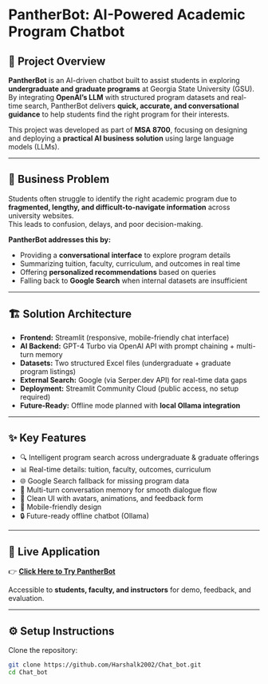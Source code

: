 # PantherBot: AI-Powered Academic Program Chatbot

## 📌 Project Overview
**PantherBot** is an AI-driven chatbot built to assist students in exploring **undergraduate and graduate programs** at Georgia State University (GSU).  
By integrating **OpenAI’s LLM** with structured program datasets and real-time search, PantherBot delivers **quick, accurate, and conversational guidance** to help students find the right program for their interests.  

This project was developed as part of **MSA 8700**, focusing on designing and deploying a **practical AI business solution** using large language models (LLMs).

---

## 🎯 Business Problem
Students often struggle to identify the right academic program due to **fragmented, lengthy, and difficult-to-navigate information** across university websites.  
This leads to confusion, delays, and poor decision-making.  

**PantherBot addresses this by:**  
- Providing a **conversational interface** to explore program details  
- Summarizing tuition, faculty, curriculum, and outcomes in real time  
- Offering **personalized recommendations** based on queries  
- Falling back to **Google Search** when internal datasets are insufficient  

---

## 🏗️ Solution Architecture
- **Frontend:** Streamlit (responsive, mobile-friendly chat interface)  
- **AI Backend:** GPT-4 Turbo via OpenAI API with prompt chaining + multi-turn memory  
- **Datasets:** Two structured Excel files (undergraduate + graduate program listings)  
- **External Search:** Google (via Serper.dev API) for real-time data gaps  
- **Deployment:** Streamlit Community Cloud (public access, no setup required)  
- **Future-Ready:** Offline mode planned with **local Ollama integration**  

---

## ✨ Key Features
- 🔍 Intelligent program search across undergraduate & graduate offerings  
- 📊 Real-time details: tuition, faculty, outcomes, curriculum  
- 🌐 Google Search fallback for missing program data  
- 💬 Multi-turn conversation memory for smooth dialogue flow  
- 🎨 Clean UI with avatars, animations, and feedback form  
- 📱 Mobile-friendly design  
- 🔒 Future-ready offline chatbot (Ollama)  

---

## 🚀 Live Application
👉 [**Click Here to Try PantherBot**](#)  

Accessible to **students, faculty, and instructors** for demo, feedback, and evaluation.  

---

## ⚙️ Setup Instructions

Clone the repository:
```bash
git clone https://github.com/Harshalk2002/Chat_bot.git
cd Chat_bot

